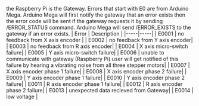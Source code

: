 the Raspberry Pi is the Gateway.
Errors that start with E0 are from Arduino Mega.
Arduino Mega will first notify the gateway that an error exists then the error code will be sent if the gateway requests it by sending /ERROR_STATUS	command.
Arduino Mega will send /ERROR_EXISTS to the gateway if an error exists.
| Error | Description |
|-----|-----|
| E0001 | no feedback from X axis encoder |
| E0002 | no feedback from Y axis encoder|
| E0003 | no feedback from R axis encoder|
| E0004 | X axis micro-switch failure|
| E0005 | Y axis micro-switch failure|
| E0006 | unable to communicate with gateway (Raspberry Pi) user will get notified of this failure by hearing a vibrating noise from all three stepper motors|
| E0007 | X axis encoder phase 1 failure|
| E0008 | X axis encoder phase 2 failure|
| E0009 | Y axis encoder phase 1 failure|
| E0010 | Y axis encoder phase 2 failure|
| E0011 | R axis encoder phase 1 failure|
| E0012 | R axis encoder phase 2 failure|
| E0013 | unexpected data recieved from Gateway|
| E0014 | low voltage |


